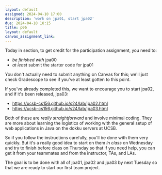 ```yaml
---
layout: default
assigned: 2024-04-10 17:00
description: 'work on jpa01, start jpa02'
due: 2024-04-10 18:15
title: p06
layout: default
canvas_assignment_link: 
---
```


Today in section, to get credit for the participation assignment, you
need to:
* *be finished with* jpa00
* *at least* submit the starter code for jpa01

You don't actually need to submit anything on Canvas for this; we'll just check Gradescope to see if you've at least gotten to this point.

If you've already completed this, we want to encourage you to start jpa02, and if it's been released, jpa03:

* <https://ucsb-cs156.github.io/s24/lab/jpa02.html>
* <https://ucsb-cs156.github.io/s24/lab/jpa03.html>

Both of these are *really straightforward* and involve minimal coding.  They are more about learning the logistics of working with the general setup of web applications in Java on the dokku servers at UCSB.

So if you follow the instructions carefully, you'll be done with them very quickly.  But it's a really good idea to start on them *in class* on Wednesday and try to finish before class on Thursday so that if you need help, you can get it from your teammates and from the instructor, TAs, and LAs.

The goal is to be done with all of jpa01, jpa02 and jpa03 by next Tuesday
so that we are ready to start our first team project.